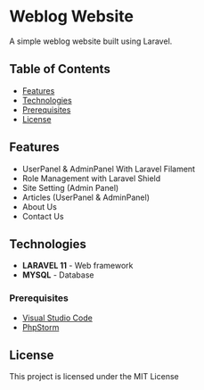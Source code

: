 # Weblog Website

A simple weblog website built using Laravel. 

## Table of Contents

- [Features](#features)
- [Technologies](#technologies)
- [Prerequisites](#prerequisites)
- [License](#license)
  
## Features

- UserPanel & AdminPanel With Laravel Filament
- Role Management with Laravel Shield
- Site Setting (Admin Panel)
- Articles (UserPanel & AdminPanel)
- About Us
- Contact Us

## Technologies

- **LARAVEL 11** - Web framework
- **MYSQL** - Database

### Prerequisites

- [Visual Studio Code](https://code.visualstudio.com/)
- [PhpStorm](https://www.jetbrains.com/phpstorm/)

## License

This project is licensed under the MIT License


